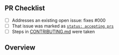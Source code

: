 <!-- 👋 Hi, thanks for sending a PR to dedent! 💖.
Please fill out all fields below and make sure each item is true and [x] checked.
Otherwise we may not be able to review your PR. -->

## PR Checklist

- [ ] Addresses an existing open issue: fixes #000
- [ ] That issue was marked as [`status: accepting prs`](https://github.com/dmnd/dedent/issues?q=is%3Aopen+is%3Aissue+label%3A%22status%3A+accepting+prs%22)
- [ ] Steps in [CONTRIBUTING.md](https://github.com/dmnd/dedent/blob/main/.github/CONTRIBUTING.md) were taken

## Overview

<!-- Description of what is changed and how the code change does that. -->
